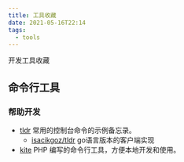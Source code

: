 ```yaml
---
title: 工具收藏
date: 2021-05-16T22:14
tags:
  - tools
---
```


开发工具收藏


## 命令行工具

### 帮助开发

- [tldr](https://github.com/tldr-pages/tldr) 常用的控制台命令的示例备忘录。
  - [isacikgoz/tldr](https://github.com/isacikgoz/tldr) go语言版本的客户端实现
- [kite](https://github.com/inhere/kite) PHP 编写的命令行工具，方便本地开发和使用。


